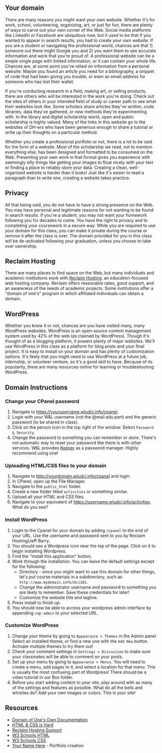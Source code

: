 ## Your domain

There are many reasons you might want your own website. Whether it's for work, school, volunteering, organizing, art, or just for fun, there are plenty of ways to carve out your own corner of the Web. Social media platforms like LinkedIn or Facebook are ubiquitous now, but it used to be that if you wanted to appear in search results, you had to create your own website. If you are a student or navigating the professional world, chances are that 1) someone out there might Google you and 2) you want them to see accurate information and work that you're proud of. A professional website can be a simple single page with limited information, or it can contain your whole life. Chances are, at some point you've relied on information from a personal website. Maybe you found an article you need for a bibliography, a snippet of code that had been giving you trouble, or even an email address for someone who has lost their wallet.

If you're conducting research in a field, making art, or selling products, there are others who will be interested in the work you're doing. Check out the sites of others in your intended field of study or career path to see what their websites look like. Some scholars share articles they've written, code libraries, data they've gathered, or new methods they're experimenting with. In the library and digital scholarship world, open and public scholarship is highly valued. Many of the links in this website go to the websites of DH-ers who have been generous enough to share a tutorial or write up their thoughts on a particular method.

Whether you create a professional portfolio or not, there is a lot to be said for the form of a website. Most of the scholarship we read, not to mention everything else, has been designed and formatted to be consumed on the Web. Presenting your own work in that format gives you experience with seemingly silly things like getting your images to float nicely with your text or finding a place to reliably store your data. Creating a clean, well-organized website is harder than it looks! Just like it's easier to read a paragraph than to write one, creating a website takes practice.

## Privacy

All that being said, you do not have to have a strong presence on the Web. You may have personal and legitimate reasons for not wanting to be found in search results. If you're a student, you may not want your homework following you for decades to come. You have the right to privacy and to completing your coursework in a secure way. While you are required to use your domain for this class, you can make it private during the course or remove it after the class is over. The domain provided for you in this class will be de-activated following your graduation, unless you choose to take over ownership.

## Reclaim Hosting

There are many places to find space on the Web, but many individuals and academic institutions work with [Reclaim Hosting](https://reclaimhosting.com/), an education-focused web hosting company. Reclaim offers reasonable rates, good support, and an awareness of the needs of academic projects. Some institutions offer a "domain of one's" program in which affiliated individuals can obtain a domain.

## WordPress
 
Whether you knew it or not, chances are you have visited many, many WordPress websites. WordPress is an open-source content management system used by 42% of the web (as claimed by WordPress). Though it's thought of as a blogging platform, it powers plenty of major websites. We'll use WordPress in this class as a platform for blog posts and your final project. It is easy to install on your domain and has plenty of customization options. It's likely that you might need to use WordPress at a future job, internship, or volunteer venture, so it's a good skill to have. Because of its popularity, there are many resources online for learning or troubleshooting WordPress. 

## Domain Instructions

### Change your CPanel password

1. Navigate to https://yourusername.wludci.info/cpanel.
2. Login with your W&L username (not the @mail.edu part) and the generic password (to be shared in class).
3. Click on the person icon in the top right of the window. Select `Password & Security`.
4. Change the password to something you can remember or store. There's not automatic way to reset your password like there is with other services. W&L provides [Keeper](https://my.wlu.edu/its/how-to/keeper) as a password manager. Highly recommend using one! 

### Uploading HTML/CSS files to your domain

1. Navigate to http://yourdomain.wludci.info/cpanel and login.
2. In CPanel, open up the File Manager.
3. Navigate to the `public_html` folder.
4. Create a new folder titled `activities` or something similar.
5. Upload all your HTML and CSS files.
6. Navigate to your equivalent of https://username.wludci.info/activities. What do you see?

### Install WordPress

1. Login to the Cpanel for your domain by adding `/cpanel` to the end of your URL. Use the username and password sent to you by Reclaim Hosting/Jeff Barry.
2. You should see a Wordpress icon near the top of the page. Click on it to begin installing Wordpress.
3. Find the "install this application" button.
4. Work through the installation. You can leave the default settings except for the following:
	* Directory - since you might want to use this domain for other things, let's put course materials in a subdirectory, such as `http://www.mydomain.info/dci101`.
    * Change the administrator username and password to something you are likely to remember. Save these credentials for later!
    * Customize the website title and tagline.
5. Press install to finish up.
6. You should now be able to access your wordpress admin interface by appending `/wp-admin` to your selected URL.

### Customize WordPress

1. Change your theme by going to `Appearance > Themes` in the Admin panel. Select an installed theme, or find a new one with the `Add New` button. Activate multiple themes to try them out!
2. Check your comment settings in `Settings > Discussion` to make sure your classmates will be able to comment on your posts.
3. Set up your menu by going to `Appearance > Menus`. You will need to create a menu, add pages to it, and select a location for that menu. This is usually the most confusing part of Wordpress! There should be a video tutorial in our Box folder.
4. Before you start adding content to your site, play around with as many of the settings and features as possible. What do all the bells and whistles do? Add your own images or colors. This is your site!


## Resources

* [Domain of One's Own Documentation](http://digital.brynmawr.edu/docs/)
* [HTML & CSS is Hard](https://www.internetingishard.com/html-and-css/)
* [Reclaim Hosting Support](https://support.reclaimhosting.com/hc/en-us/categories/360005246294-Web-Hosting-and-cPanel)
* [W3 Schools HTML](https://www.w3schools.com/html/)
* [W3 Schools CSS](https://www.w3schools.com/html/)
* [Your Name Here](https://yournamehere.scholarslab.org/) - Portfolio creation 


